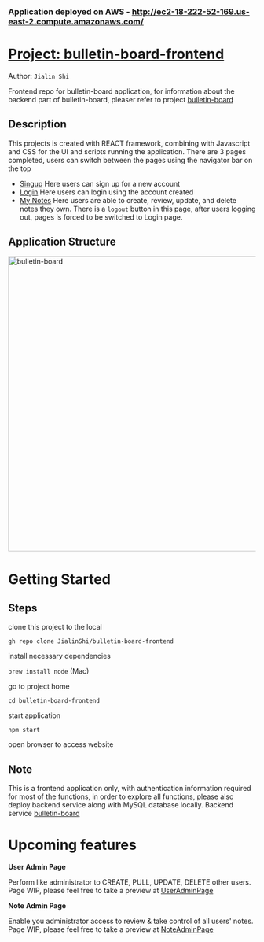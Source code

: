 ### Application deployed on AWS - http://ec2-18-222-52-169.us-east-2.compute.amazonaws.com/ 

# [Project: bulletin-board-frontend](http://ec2-18-222-52-169.us-east-2.compute.amazonaws.com/ )
Author: `Jialin Shi`

Frontend repo for bulletin-board application, for information about the backend part of bulletin-board, pleaser refer to project [bulletin-board](https://github.com/JialinShi/bulletin-board)

## Description
This projects is created with REACT framework, combining with Javascript and CSS for the UI and scripts running the application. 
There are 3 pages completed, users can switch between the pages using the navigator bar on the top
- [Singup](http://ec2-18-222-52-169.us-east-2.compute.amazonaws.com/signup) Here users can sign up for a new account
- [Login](http://ec2-18-222-52-169.us-east-2.compute.amazonaws.com/login) Here users can login using the account created
- [My Notes](http://ec2-18-222-52-169.us-east-2.compute.amazonaws.com/notes) Here users are able to create, review, update, and delete notes they own. There is a `logout` button in this page, after users logging out, pages is forced to be switched to Login page.

## Application Structure
<img src="https://github.com/user-attachments/assets/f58f9658-7d92-4aac-9794-682e2cee811f" width="900" height="600" alt="bulletin-board" />


# Getting Started

## Steps
clone this project to the local

`gh repo clone JialinShi/bulletin-board-frontend`

install necessary dependencies
  
`brew install node` (Mac)

go to project home
  
`cd bulletin-board-frontend`

start application
  
`npm start`

open browser to access website 

## Note
This is a frontend application only, with authentication information required for most of the functions, in order to explore all functions, please also deploy backend service along with MySQL database locally. Backend service [bulletin-board](https://github.com/JialinShi/bulletin-board)

# Upcoming features

**User Admin Page**

Perform like administrator to CREATE, PULL, UPDATE, DELETE other users. Page WIP, please feel free to take a preview at [UserAdminPage](http://ec2-18-222-52-169.us-east-2.compute.amazonaws.com/useradmin)

**Note Admin Page**

Enable you administrator access to review & take control of all users' notes. Page WIP, please feel free to take a preview at [NoteAdminPage](http://ec2-18-222-52-169.us-east-2.compute.amazonaws.com/noteadmin)




